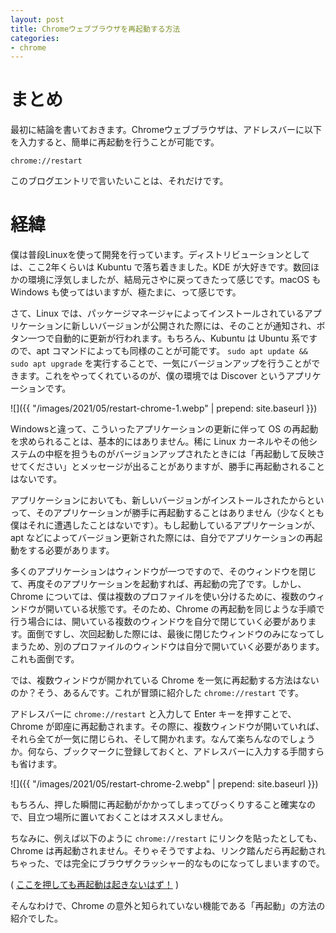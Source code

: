 ```yaml
---
layout: post
title: Chromeウェブブラウザを再起動する方法
categories:
- chrome
---
```

  
# まとめ

最初に結論を書いておきます。Chromeウェブブラウザは、アドレスバーに以下を入力すると、簡単に再起動を行うことが可能です。

`chrome://restart`

このブログエントリで言いたいことは、それだけです。

# 経緯

僕は普段Linuxを使って開発を行っています。ディストリビューションとしては、ここ2年くらいは Kubuntu で落ち着きました。KDE が大好きです。数回ほかの環境に浮気しましたが、結局元さやに戻ってきたって感じです。macOS も Windows も使ってはいますが、極たまに、って感じです。

さて、Linux では、パッケージマネージャによってインストールされているアプリケーションに新しいバージョンが公開された際には、そのことが通知され、ボタン一つで自動的に更新が行われます。もちろん、Kubuntu は Ubuntu 系ですので、apt コマンドによっても同様のことが可能です。 `sudo apt update && sudo apt upgrade` を実行することで、一気にバージョンアップを行うことができます。これをやってくれているのが、僕の環境では Discover というアプリケーションです。


![]({{ "/images/2021/05/restart-chrome-1.webp" | prepend: site.baseurl }})


Windowsと違って、こういったアプリケーションの更新に伴って OS の再起動を求められることは、基本的にはありません。稀に Linux カーネルやその他システムの中枢を担うものがバージョンアップされたときには「再起動して反映させてください」とメッセージが出ることがありますが、勝手に再起動されることはないです。

アプリケーションにおいても、新しいバージョンがインストールされたからといって、そのアプリケーションが勝手に再起動することはありません（少なくとも僕はそれに遭遇したことはないです）。もし起動しているアプリケーションが、apt などによってバージョン更新された際には、自分でアプリケーションの再起動をする必要があります。

多くのアプリケーションはウィンドウが一つですので、そのウィンドウを閉じて、再度そのアプリケーションを起動すれば、再起動の完了です。しかし、Chrome については、僕は複数のプロファイルを使い分けるために、複数のウィンドウが開いている状態です。そのため、Chrome の再起動を同じような手順で行う場合には、開いている複数のウィンドウを自分で閉じていく必要があります。面倒ですし、次回起動した際には、最後に閉じたウィンドウのみになってしまうため、別のプロファイルのウィンドウは自分で開いていく必要があります。これも面倒です。

では、複数ウィンドウが開かれている Chrome を一気に再起動する方法はないのか？そう、あるんです。これが冒頭に紹介した `chrome://restart` です。

アドレスバーに `chrome://restart` と入力して Enter キーを押すことで、Chrome が即座に再起動されます。その際に、複数ウィンドウが開いていれば、それら全てが一気に閉じられ、そして開かれます。なんて楽ちんなのでしょうか。何なら、ブックマークに登録しておくと、アドレスバーに入力する手間すらも省けます。


![]({{ "/images/2021/05/restart-chrome-2.webp" | prepend: site.baseurl }})


もちろん、押した瞬間に再起動がかかってしまってびっくりすること確実なので、目立つ場所に置いておくことはオススメしません。

ちなみに、例えば以下のように `chrome://restart` にリンクを貼ったとしても、Chrome は再起動されません。そりゃそうですよね、リンク踏んだら再起動されちゃった、では完全にブラウザクラッシャー的なものになってしまいますので。

( [ここを押しても再起動は起きないはず！](chrome://restart) )

そんなわけで、Chrome の意外と知られていない機能である「再起動」の方法の紹介でした。

